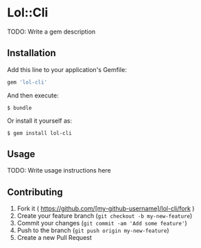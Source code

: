 # Lol::Cli

TODO: Write a gem description

## Installation

Add this line to your application's Gemfile:

```ruby
gem 'lol-cli'
```

And then execute:

    $ bundle

Or install it yourself as:

    $ gem install lol-cli

## Usage

TODO: Write usage instructions here

## Contributing

1. Fork it ( https://github.com/[my-github-username]/lol-cli/fork )
2. Create your feature branch (`git checkout -b my-new-feature`)
3. Commit your changes (`git commit -am 'Add some feature'`)
4. Push to the branch (`git push origin my-new-feature`)
5. Create a new Pull Request
